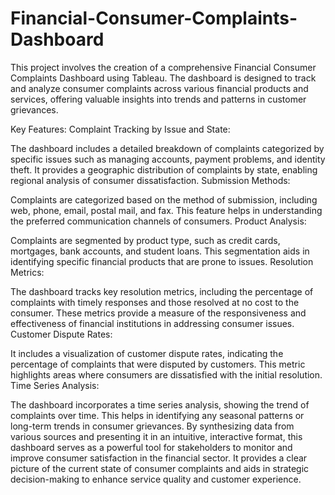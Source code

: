 # Financial-Consumer-Complaints-Dashboard

This project involves the creation of a comprehensive Financial Consumer Complaints Dashboard using Tableau. The dashboard is designed to track and analyze consumer complaints across various financial products and services, offering valuable insights into trends and patterns in customer grievances.

Key Features:
Complaint Tracking by Issue and State:

The dashboard includes a detailed breakdown of complaints categorized by specific issues such as managing accounts, payment problems, and identity theft.
It provides a geographic distribution of complaints by state, enabling regional analysis of consumer dissatisfaction.
Submission Methods:

Complaints are categorized based on the method of submission, including web, phone, email, postal mail, and fax. This feature helps in understanding the preferred communication channels of consumers.
Product Analysis:

Complaints are segmented by product type, such as credit cards, mortgages, bank accounts, and student loans. This segmentation aids in identifying specific financial products that are prone to issues.
Resolution Metrics:

The dashboard tracks key resolution metrics, including the percentage of complaints with timely responses and those resolved at no cost to the consumer. These metrics provide a measure of the responsiveness and effectiveness of financial institutions in addressing consumer issues.
Customer Dispute Rates:

It includes a visualization of customer dispute rates, indicating the percentage of complaints that were disputed by customers. This metric highlights areas where consumers are dissatisfied with the initial resolution.
Time Series Analysis:

The dashboard incorporates a time series analysis, showing the trend of complaints over time. This helps in identifying any seasonal patterns or long-term trends in consumer grievances.
By synthesizing data from various sources and presenting it in an intuitive, interactive format, this dashboard serves as a powerful tool for stakeholders to monitor and improve consumer satisfaction in the financial sector. It provides a clear picture of the current state of consumer complaints and aids in strategic decision-making to enhance service quality and customer experience.
